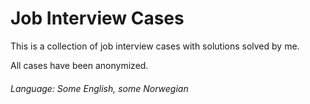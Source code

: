 # Job Interview Cases
This is a collection of job interview cases with solutions solved by me.

All cases have been anonymized.

###### Language: Some English, some Norwegian
